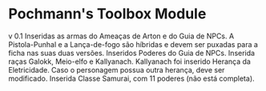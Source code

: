 # Pochmann's Toolbox Module

v 0.1
Inseridas as armas do Ameaças de Arton e do Guia de NPCs.
	A Pistola-Punhal e a Lança-de-fogo são híbridas e devem ser puxadas para a ficha nas suas duas versões.
Inseridos Poderes do Guia de NPCs.
Inserida raças Galokk, Meio-elfo e Kallyanach.
	Kallyanach foi inserido Herança da Eletricidade. Caso o personagem possua outra herança, deve ser modificado.
Inserida Classe Samurai, com 11 poderes (não está completa).
